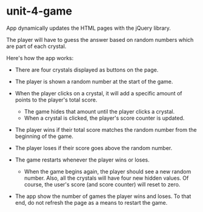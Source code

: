 # unit-4-game
App dynamically updates the HTML pages with the jQuery library.

The player will have to guess the answer based on random numbers which are part of each crystal.

Here's how the app works:

   * There are four crystals displayed as buttons on the page.

   * The player is shown a random number at the start of the game.

   * When the player clicks on a crystal, it will add a specific amount of points to the player's total score. 

     * The game hides that amount until the player clicks a crystal.
     * When a crystal is clicked, the player's score counter is updated.

   * The player wins if their total score matches the random number from the beginning of the game.

   * The player loses if their score goes above the random number.

   * The game restarts whenever the player wins or loses.

     * When the game begins again, the player should see a new random number. Also, all the crystals will have four new hidden values. Of course, the user's score (and score counter) will reset to zero.

   * The app show the number of games the player wins and loses. To that end, do not refresh the page as a means to restart the game.

